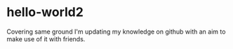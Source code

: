 # hello-world2
Covering same ground
I'm updating my knowledge on github with an aim to make use of it with friends.
